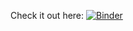 Check it out here: [![Binder](https://mybinder.org/badge_logo.svg)](https://mybinder.org/v2/gh/thomasarsouze/my-first-binder/HEAD) 
